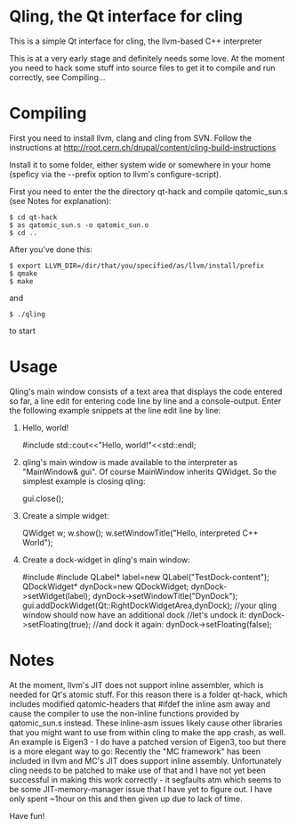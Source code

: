 Qling, the Qt interface for cling
=================================

This is a simple Qt interface for cling, the llvm-based C++ interpreter

This is at a very early stage and definitely needs some love.
At the moment you need to hack some stuff into source files to get it to compile and run correctly, see Compiling...


Compiling
==========

First you need to install llvm, clang and cling from SVN. Follow the instructions at
http://root.cern.ch/drupal/content/cling-build-instructions

Install it to some folder, either system wide or somewhere in your home (speficy via the --prefix option to llvm's configure-script).

First you need to enter the the directory qt-hack and compile qatomic_sun.s (see Notes for explanation):

	$ cd qt-hack
	$ as qatomic_sun.s -o qatomic_sun.o
	$ cd ..

After you've done this:

	$ export LLVM_DIR=/dir/that/you/specified/as/llvm/install/prefix
	$ qmake
	$ make

and

	$ ./qling

to start


Usage
=====

Qling's main window consists of a text area that displays the code entered so far, a line edit for entering code line by line and a console-output. Enter the following example snippets at the line edit line by line:

1) Hello, world!

	#include <iostream>
	std::cout<<"Hello, world!"<<std::endl;


2) qling's main window is made available to the interpreter as "MainWindow& gui". Of course MainWindow inherits QWidget. So the simplest example is closing qling:

	gui.close();


3) Create a simple widget:

	QWidget w;
	w.show();
	w.setWindowTitle("Hello, interpreted C++ World");


4) Create a dock-widget in qling's main window:

	#include <QLabel>
	#include <QDockWidget>
	QLabel* label=new QLabel("TestDock-content");
	QDockWidget* dynDock=new QDockWidget;
	dynDock->setWidget(label);
	dynDock->setWindowTitle("DynDock");
	gui.addDockWidget(Qt::RightDockWidgetArea,dynDock);
	//your qling window should now have an additional dock
	//let's undock it:
	dynDock->setFloating(true);
	//and dock it again:
	dynDock->setFloating(false);



Notes
=====

At the moment, llvm's JIT does not support inline assembler, which is needed for Qt's atomic stuff. For this reason there is a folder qt-hack, which includes modified qatomic-headers that #ifdef the inline asm away and cause the compiler to use the non-inline functions provided by qatomic_sun.s instead.
These inline-asm issues likely cause other libraries that you might want to use from within cling to make the app crash, as well. An example is Eigen3 - I do have a patched version of Eigen3, too but there is a more elegant way to go:
Recently the "MC framework" has been included in llvm and MC's JIT does support inline assembly. Unfortunately cling needs to be patched to make use of that and I have not yet been successful in making this work correctly - it segfaults atm which seems to be some JIT-memory-manager issue that I have yet to figure out. I have only spent ~1hour on this and then given up due to lack of time.




Have fun!

